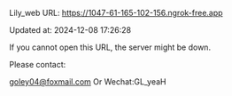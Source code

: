 Lily_web URL: https://1047-61-165-102-156.ngrok-free.app

Updated at: 2024-12-08 17:26:28

If you cannot open this URL, the server might be down.

Please contact: 

goley04@foxmail.com Or Wechat:GL_yeaH